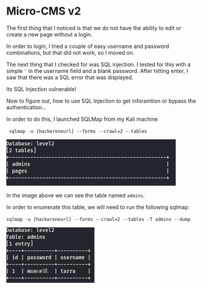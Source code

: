 # Micro-CMS v2

The first thing that I noticed is that we do not have the ability to edit or create a new page without a login.

In order to login, I tried a couple of easy username and password combinations, but that did not work, so I moved on. 

The next thing that I checked for was SQL injection. I tested for this with a simple `` ' `` in the username field and a blank password. After hitting enter, I saw that 
there was a SQL error that was displayed. 

Its SQL Injection vulnerable!

Now to figure out, how to use SQL Injection to get inforamtion or bypass the authentication...

In order to do this, I launched SQLMap from my Kali machine

`` sqlmap -u [hackeroneurl] --forms --crawl=2 --tables``

![Alt text](https://github.com/gray-area/HackerOne/blob/main/media/capture.PNG)

In the image above we can see the table named `` admins ``.

In order to enumerate this table, we will need to run the following sqlmap:

`` sqlmap -u [hackeroneurl] --forms --crawl=2 --tables -T admins --dump ``

![Alt text](https://github.com/gray-area/HackerOne/blob/main/media/Capture1.PNG)


